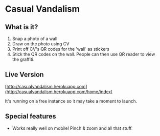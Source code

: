 # Casual Vandalism

## What is it?

1. Snap a photo of a wall
2. Draw on the photo using CV
3. Print off CV's QR codes for the 'wall' as stickers
4. Stick the QR codes on the wall.  People can then use QR reader to view the graffiti.

## Live Version

[http://casualvandalism.herokuapp.com](http://casualvandalism.herokuapp.com/home/index)

It's running on a free instance so it may take a moment to launch.

## Special features

- Works really well on mobile!  Pinch & zoom and all that stuff.
